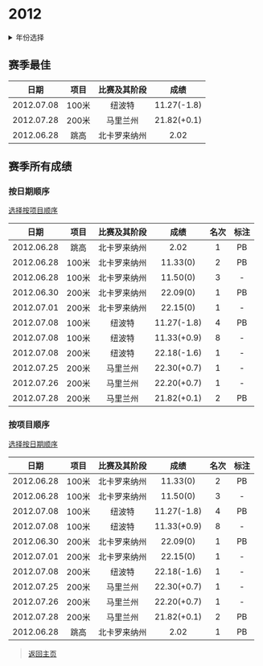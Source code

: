 # 2012

<details>
<summary>年份选择</summary>

- [2024](./2024.md)

- [2023](./2023.md)

- [2022](./2022.md)

- [2021](./2021.md)

- [2020](./2020.md)

- [2019](./2019.md)

- [2018](./2018.md)

- [2017](./2017.md)

- [2016](./2016.md)

- [2015](./2015.md)

- [2014](./2014.md)

- [2013](./2013.md)

- [2012](./2012.md)

</details>

## 赛季最佳

|    日期    | 项目  | 比赛及其阶段 |    成绩     |
| :--------: | :---: | :----------: | :---------: |
| 2012.07.08 | 100米 |    纽波特    | 11.27(-1.8) |
| 2012.07.28 | 200米 |   马里兰州   | 21.82(+0.1) |
| 2012.06.28 | 跳高  | 北卡罗来纳州 |    2.02     |

## 赛季所有成绩

### 按日期顺序<a id='1'></a>

[选择按项目顺序](#2)

|    日期    | 项目  | 比赛及其阶段 |    成绩     | 名次 | 标注 |
| :--------: | :---: | :----------: | :---------: | :--: | :--: |
| 2012.06.28 | 跳高  | 北卡罗来纳州 |    2.02     |  1   |  PB  |
| 2012.06.28 | 100米 | 北卡罗来纳州 |  11.33(0)   |  2   |  PB  |
| 2012.06.28 | 100米 | 北卡罗来纳州 |  11.50(0)   |  3   |  -   |
| 2012.06.30 | 200米 | 北卡罗来纳州 |  22.09(0)   |  1   |  PB  |
| 2012.07.01 | 200米 | 北卡罗来纳州 |  22.15(0)   |  1   |  -   |
| 2012.07.08 | 100米 |    纽波特    | 11.27(-1.8) |  4   |  PB  |
| 2012.07.08 | 100米 |    纽波特    | 11.33(+0.9) |  8   |  -   |
| 2012.07.08 | 200米 |    纽波特    | 22.18(-1.6) |  1   |  -   |
| 2012.07.25 | 200米 |   马里兰州   | 22.30(+0.7) |  1   |  -   |
| 2012.07.26 | 200米 |   马里兰州   | 22.20(+0.7) |  1   |  -   |
| 2012.07.28 | 200米 |   马里兰州   | 21.82(+0.1) |  2   |  PB  |

### 按项目顺序<a id='2'></a>

[选择按日期顺序](#1)

|    日期    | 项目  | 比赛及其阶段 |    成绩     | 名次 | 标注 |
| :--------: | :---: | :----------: | :---------: | :--: | :--: |
| 2012.06.28 | 100米 | 北卡罗来纳州 |  11.33(0)   |  2   |  PB  |
| 2012.06.28 | 100米 | 北卡罗来纳州 |  11.50(0)   |  3   |  -   |
| 2012.07.08 | 100米 |    纽波特    | 11.27(-1.8) |  4   |  PB  |
| 2012.07.08 | 100米 |    纽波特    | 11.33(+0.9) |  8   |  -   |
| 2012.06.30 | 200米 | 北卡罗来纳州 |  22.09(0)   |  1   |  PB  |
| 2012.07.01 | 200米 | 北卡罗来纳州 |  22.15(0)   |  1   |  -   |
| 2012.07.08 | 200米 |    纽波特    | 22.18(-1.6) |  1   |  -   |
| 2012.07.25 | 200米 |   马里兰州   | 22.30(+0.7) |  1   |  -   |
| 2012.07.26 | 200米 |   马里兰州   | 22.20(+0.7) |  1   |  -   |
| 2012.07.28 | 200米 |   马里兰州   | 21.82(+0.1) |  2   |  PB  |
| 2012.06.28 | 跳高  | 北卡罗来纳州 |    2.02     |  1   |  PB  |

> [返回主页](../Profile.md)